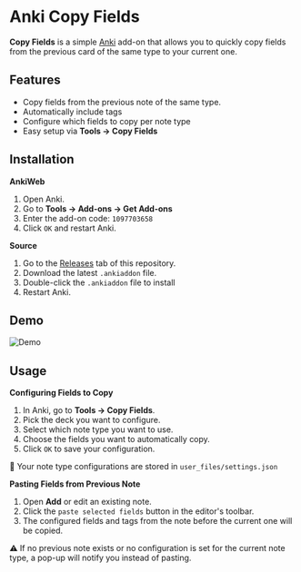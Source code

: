 # Anki Copy Fields
**Copy Fields** is a simple [Anki](https://apps.ankiweb.net/) add-on that allows you to quickly copy fields from the previous card of the same type to your current one.

## Features
- Copy fields from the previous note of the same type.
- Automatically include tags
- Configure which fields to copy per note type
- Easy setup via **Tools → Copy Fields**

## Installation
**AnkiWeb**
1. Open Anki.
2. Go to **Tools → Add-ons → Get Add-ons**
3. Enter the add-on code: `1097703658`
4. Click `OK` and restart Anki.

**Source**
1. Go to the [Releases](https://github.com/codec266/anki-copy-fields/releases) tab of this repository.
2. Download the latest `.ankiaddon` file.
3. Double-click the `.ankiaddon` file to install
4. Restart Anki.
## Demo
![Demo](assets/demo.gif)
## Usage

**Configuring Fields to Copy**
1. In Anki, go to **Tools → Copy Fields**.
2. Pick the deck you want to configure.
3. Select which note type you want to use.
4. Choose the fields you want to automatically copy.
5. Click `OK` to save your configuration.

📂 Your note type configurations are stored in `user_files/settings.json`

**Pasting Fields from Previous Note**
1. Open **Add** or edit an existing note.
2. Click the `paste selected fields` button in the editor's toolbar.
3. The configured fields and tags from the note before the current one will be copied.

⚠️ If no previous note exists or no configuration is set for the current note type, a pop-up will notify you instead of pasting.
